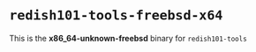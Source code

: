 # `redish101-tools-freebsd-x64`

This is the **x86_64-unknown-freebsd** binary for `redish101-tools`
